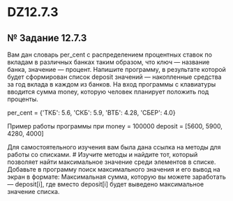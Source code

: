 # DZ12.7.3

## № Задание 12.7.3
Вам дан словарь per_cent с распределением процентных ставок по вкладам в различных банках таким образом, что ключ — название банка, значение — процент.
Напишите программу, в результате которой будет сформирован список deposit значений — накопленные средства за год вклада в каждом из банков.
На вход программы с клавиатуры вводится сумма money, которую человек планирует положить под проценты.

per_cent = {'ТКБ': 5.6, 'СКБ': 5.9, 'ВТБ': 4.28, 'СБЕР': 4.0}

Пример работы программы при
 money = 100000
deposit = [5600, 5900, 4280, 4000]

Для самостоятельного изучения вам была дана ссылка на методы для работы со списками. # Изучите методы и найдите тот, который позволяет найти максимальное значение среди элементов в списке.
Добавьте в программу поиск максимального значения и его вывод на экран в формате:
 Максимальная сумма, которую вы можете заработать — deposit[i], где вместо deposit[i] будет выведено максимальное значение списка.



